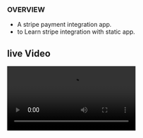 ### OVERVIEW
- A stripe payment integration app.
- to Learn stripe integration with static app.

## live Video
<video src="live-example-1.mp4" controls title="Title"></video>